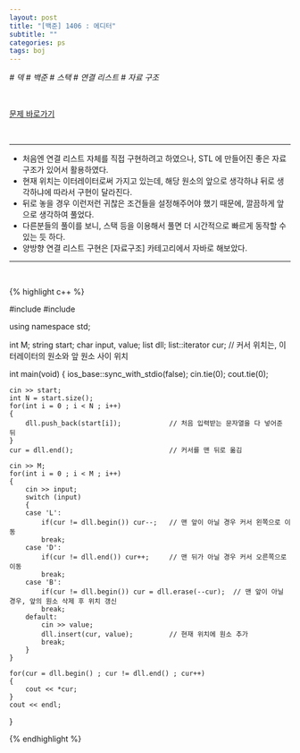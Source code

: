 ```yaml
---
layout: post
title: "[백준] 1406 : 에디터"
subtitle: ""
categories: ps
tags: boj
---
```


*# 덱 # 백준 # 스택 # 연결 리스트 # 자료 구조*

<br>

[문제 바로가기](https://www.acmicpc.net/problem/1406)

<br>

---

- 처음엔 연결 리스트 자체를 직접 구현하려고 하였으나, STL 에 만들어진 좋은 자료구조가 있어서 활용하였다.
- 현재 위치는 이터레이터로써 가지고 있는데, 해당 원소의 앞으로 생각하냐 뒤로 생각하냐에 따라서 구현이 달라진다.
- 뒤로 놓을 경우 이런저런 귀찮은 조건들을 설정해주어야 했기 때문에, 깔끔하게 앞으로 생각하여 풀었다.
- 다른분들의 풀이를 보니, 스택 등을 이용해서 풀면 더 시간적으로 빠르게 동작할 수 있는 듯 하다.
- 양방향 연결 리스트 구현은 [자료구조] 카테고리에서 자바로 해보았다.

---
<br>

{% highlight c++ %}

#include <iostream>
#include <list>

using namespace std;

int M;
string start;
char input, value;
list<char> dll;
list<char>::iterator cur;                   // 커서 위치는, 이터레이터의 원소와 앞 원소 사이 위치

int main(void)
{
    ios_base::sync_with_stdio(false);
    cin.tie(0);
    cout.tie(0);

    cin >> start;
    int N = start.size();
    for(int i = 0 ; i < N ; i++)
    {
        dll.push_back(start[i]);            // 처음 입력받는 문자열을 다 넣어준 뒤
    }
    cur = dll.end();                        // 커서를 맨 뒤로 옮김

    cin >> M;
    for(int i = 0 ; i < M ; i++)
    {
        cin >> input;
        switch (input)
        {
        case 'L':
            if(cur != dll.begin()) cur--;   // 맨 앞이 아닐 경우 커서 왼쪽으로 이동
            break;
        case 'D':
            if(cur != dll.end()) cur++;     // 맨 뒤가 아닐 경우 커서 오른쪽으로 이동
            break;
        case 'B':
            if(cur != dll.begin()) cur = dll.erase(--cur);  // 맨 앞이 아닐 경우, 앞의 원소 삭제 후 위치 갱신
            break;
        default:
            cin >> value;
            dll.insert(cur, value);         // 현재 위치에 원소 추가
            break;
        }
    }

    for(cur = dll.begin() ; cur != dll.end() ; cur++)
    {
        cout << *cur;
    }
    cout << endl;
}

{% endhighlight %}

